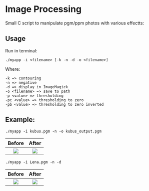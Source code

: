 # Image Processing

Small C script to manipulate pgm/ppm photos with various effectts:

## Usage
Run in terminal:
```
./myapp -i <filename> [-k -n -d -o <filename>]
```
Where:
```
-k => contouring
-n => negative
-d => display in ImageMagick
-o <filename> => save to path
-p <value> => thresholding
-pc <value> => thresholding to zero
-pb <value> => thresholding to zero inverted
```
## Example:
```
./myapp -i kubus.pgm -n -o kubus_output.pgm
```

Before             |  After
:-------------------------:|:-------------------------:
![](https://i.imgur.com/7Vxa3qN.jpg)  |  ![](https://i.imgur.com/P6MMq26.jpg)

```
./myapp -i Lena.pgm -n -d
```

Before             |  After
:-------------------------:|:-------------------------:
![](https://i.imgur.com/T639lwL.jpg)  |  ![](https://i.imgur.com/hceGwcJ.jpg)
